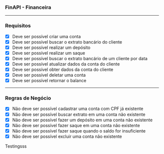 ### FinAPI - Financeira

---

### Requisitos

- [X] Deve ser possível criar uma conta
- [X] Deve ser possível buscar o extrato bancário do cliente
- [X] Deve ser possível realizar um depósito
- [X] Deve ser possível realizar um saque
- [X] Deve ser possível buscar o extrato bancário de um cliente por data
- [X] Deve ser possível atualizar dados da conta do cliente
- [X] Deve ser possível obter dados da conta do cliente
- [X] Deve ser possível deletar uma conta
- [X] Deve ser possível retornar o balance

---

### Regras de Negócio

- [X] Não deve ser possível cadastrar uma conta com CPF já existente
- [X] Não deve ser possível buscar extrato em uma conta não existente
- [X] Não deve ser possível fazer um depósito em uma conta não existente
- [X] Não deve ser possível fazer saque em uma conta não existente
- [X] Não deve ser possível fazer saque quando o saldo for insuficiente
- [X] Não deve ser possível excluir uma conta não existente

Testingsss